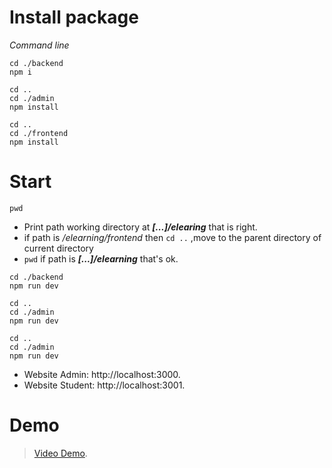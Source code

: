# Install package
*Command line*
```
cd ./backend 
npm i 
```

```
cd ..
cd ./admin
npm install
```

```
cd ..
cd ./frontend
npm install
```

# Start
`pwd`
- Print path working directory at ***[...]/elearing*** that is right. 
- if path is */elearning/frontend* then `cd ..`  ,move to the parent directory of current directory
- `pwd` if path is ***[...]/elearning*** that's ok.

```
cd ./backend
npm run dev
```

```
cd ..
cd ./admin
npm run dev
```

```
cd ..
cd ./admin
npm run dev
```

- Website Admin: http://localhost:3000.
- Website Student: http://localhost:3001.

# Demo
> [Video Demo](https://www.youtube.com/watch?v=1natjaL3IhY).